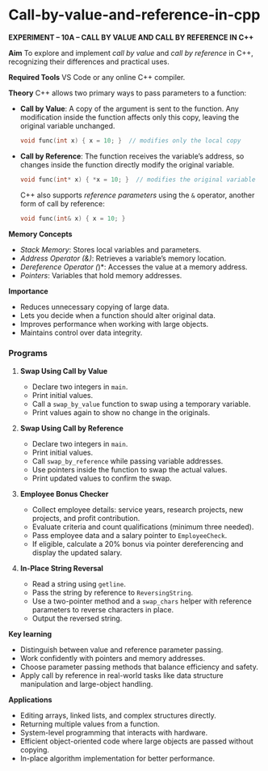 # Call-by-value-and-reference-in-cpp

**EXPERIMENT – 10A – CALL BY VALUE AND CALL BY REFERENCE IN C++**

**Aim**
To explore and implement *call by value* and *call by reference* in C++, recognizing their differences and practical uses.

**Required Tools**
VS Code or any online C++ compiler.

**Theory**
C++ allows two primary ways to pass parameters to a function:

* **Call by Value**: A copy of the argument is sent to the function. Any modification inside the function affects only this copy, leaving the original variable unchanged.

  ```cpp
  void func(int x) { x = 10; }  // modifies only the local copy
  ```

* **Call by Reference**: The function receives the variable’s address, so changes inside the function directly modify the original variable.

  ```cpp
  void func(int* x) { *x = 10; }  // modifies the original variable
  ```

  C++ also supports *reference parameters* using the `&` operator, another form of call by reference:

  ```cpp
  void func(int& x) { x = 10; }
  ```

**Memory Concepts**

* *Stack Memory*: Stores local variables and parameters.
* *Address Operator (&)*: Retrieves a variable’s memory location.
* *Dereference Operator (*)\*: Accesses the value at a memory address.
* *Pointers*: Variables that hold memory addresses.

**Importance**

* Reduces unnecessary copying of large data.
* Lets you decide when a function should alter original data.
* Improves performance when working with large objects.
* Maintains control over data integrity.

### Programs

1. **Swap Using Call by Value**

   * Declare two integers in `main`.
   * Print initial values.
   * Call a `swap_by_value` function to swap using a temporary variable.
   * Print values again to show no change in the originals.

2. **Swap Using Call by Reference**

   * Declare two integers in `main`.
   * Print initial values.
   * Call `swap_by_reference` while passing variable addresses.
   * Use pointers inside the function to swap the actual values.
   * Print updated values to confirm the swap.

3. **Employee Bonus Checker**

   * Collect employee details: service years, research projects, new projects, and profit contribution.
   * Evaluate criteria and count qualifications (minimum three needed).
   * Pass employee data and a salary pointer to `EmployeeCheck`.
   * If eligible, calculate a 20% bonus via pointer dereferencing and display the updated salary.

4. **In-Place String Reversal**

   * Read a string using `getline`.
   * Pass the string by reference to `ReversingString`.
   * Use a two-pointer method and a `swap_chars` helper with reference parameters to reverse characters in place.
   * Output the reversed string.

**Key learning**

* Distinguish between value and reference parameter passing.
* Work confidently with pointers and memory addresses.
* Choose parameter passing methods that balance efficiency and safety.
* Apply call by reference in real-world tasks like data structure manipulation and large-object handling.

**Applications**

* Editing arrays, linked lists, and complex structures directly.
* Returning multiple values from a function.
* System-level programming that interacts with hardware.
* Efficient object-oriented code where large objects are passed without copying.
* In-place algorithm implementation for better performance.
